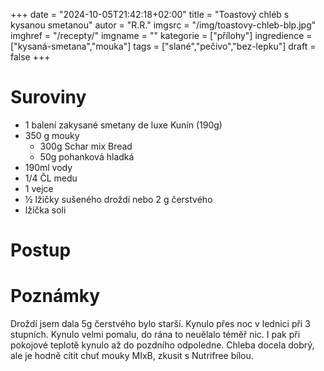 
+++
date = "2024-10-05T21:42:18+02:00"
title = "Toastový chléb s kysanou smetanou"
autor = "R.R."
imgsrc = "/img/toastovy-chleb-blp.jpg"
imghref = "/recepty/"
imgname = ""
kategorie = ["přílohy"]
ingredience = ["kysaná-smetana","mouka"]
tags = ["slané","pečivo","bez-lepku"]
draft = false
+++


# Suroviny
- 1  balení zakysané smetany de luxe Kunín (190g)
- 350 g mouky
     - 300g Schar mix Bread
     - 50g pohanková hladká
-  190ml vody
- 1/4 ČL medu
- 1 vejce 
- ½ lžičky sušeného droždí nebo 2 g čerstvého
- lžíčka soli


# Postup


# Poznámky
Droždí jsem dala 5g čerstvého bylo starší. Kynulo přes noc v lednici při 3 stupních. Kynulo velmi pomalu, do rána to neuělalo téměř nic. I pak při pokojové teplotě kynulo až do pozdního odpoledne.
Chleba docela dobrý, ale je hodně cítit chuť mouky MIxB, zkusit s Nutrifree bílou.


<!--Originál Maškrtnice:  Rozmíchejte tekutiny s čerstvým droždím a cukrem či medem (suché stačí trochu promíchat s moukou). Přisypejte nebo ještě lépe prosejte do mísy mouku, sůl a promíchejte – tak, aby nic v míse nezůstalo suché (hrozí budoucí hrudky!).
A to stačí. Následuje čekání 10-12 hodin, kdy těsto nechte přikryté vykynout v pokojové teplotě.
Vyklopte na dobře pomoučený vál, rozdělte na 2 části (nebo z půlky udělejte 12 milých houstiček, akorát do klasického menšího pekáče na buchty) a vytvarujte bochník, který vložíte do máslem důkladně vymazané formy. Rozdělit těsto bochníku na několik kusů  jako na obrázku se mi zas tak neosvědčilo, mají tendenci se slít (a nedovykynuté potrhat), a to platí i pro houstičky – pokud je chcete, stačí nechat vykynout jen z cca 2/3 co chleba, jinak jsou sice krásně nadýchané, ale moc se jim nechce od sebe a povrch je jednolitější.
nehneteny toustak1mVložte do formy a nechte kynout, dokud těsto nezačne nakukovat přes okraj – tak 1-2 cm nad (asi 2-3 hodiny). To už je čas rozpalovat troubu na 250 °C a cca za těch 15 minut chleba do ní strčit, zapařit a po deseti minutách klasicky snížit.
Po dalších 10 minutách můžete až na 200 a zároveň, zvláště máte-li tenký pocínovaný plech v kombinaci se zespoda méně zdatnou troubou jako já, přesunout chleba na nejspodnější příčku, nebo dokonce skoro na dno (s tím, že plech, na který jste lili vodu, obrátíte vzhůru nohama a tak získáte „poličku“ asi 1 cm ode dna).
Dohromady pečte cca 45 minut, poté vyklopte a nechte vychladnout. Zakrojte, kochejte se sladkou vůní a lesklou střídkou a na mou počest uvařte vejce krásně naměkko, protože nic se nehodí k toustu lépe.
Skladujte v čisté suché utěrce, kterou – pokud chleba přežije – nejpozději po dvou dnech vyměňte za novou.

verze la teta:
Nehnětený toustový chléb s pomalým kynutím
15. 9. 2021 by Recepty
Už ani nevím, co jsem na netu hledala, ale narazila jsem u Maškrtnice na toustový nehnětený chléb, který mě okamžitě zaujal, hlavně kvůli minimu droždí, které se do těsta přidává. Dalším bonusem byla zakysaná smetana, kterou při pečení strašně ráda používám, takže jsem šla okamžitě zadělat. Musela jsem samosebou upravit poměr mouky a zkrátit dobu kynutí, protože jednak jsem doma dnes měli 29 stupňů a Bezlepková těsta přece jenom mají malinko jiné časy.

Výsledkem je měkký, malinko hrubší chléb se zajímavou chutí. Ještě jsem zvědavá jak se bude tvářit zítra z rána, protože všichni víme, jaký je bezlepkové pečivo občas prevít.

Forma 10×20 cm:

Jedno balení zakysané smetany de luxe Kunín (190g)
2g čerstvého droždí
190ml vody
20g medu
lžíčka soli
1 malé vejce
320g mouky Schar mix Bread
Droždí rozmíchejte nejprve v troše vody, přilejte zbytek, zakysanou smetanu, vajíčko, med a důkladně vařečkou promíchejte.

Přidejte mouku se solí a spojte v těsto. Opět vařečkou a tak se tekutiny s moukou spojili a tím to končí.

Mísu přetáhněte potravinovou folii a nechte stát na lince. V těstě je málo droždí, takže těsto bude kynout pomalu. Jak jsem v úvodu psala, měli jsme doma 29 stupňů, takže těsto kynulo jen sedm hodin dokud cca nezdvojnásobilo svůj objem.

Nyní těsto přeneste na pomoučenou pracovní plochu, propracujte, roztáhněte na obdélník, který stočte jakoby do rolády a švem dolů vložte do chlebové formy vyložené pečícím papírem.

Nechte cca 1,5 hodiny kynout, poté vložte do trouby rozpálené na 230 stupňů, do které jste před tím na spodní rošt dali plech s cca 0,5 litrem vody.

Zhruba po 15 minutách plech s vodou vytáhněte, teplotu snižte na 200 stupňů a dopékejte do zlatova.







--> 


